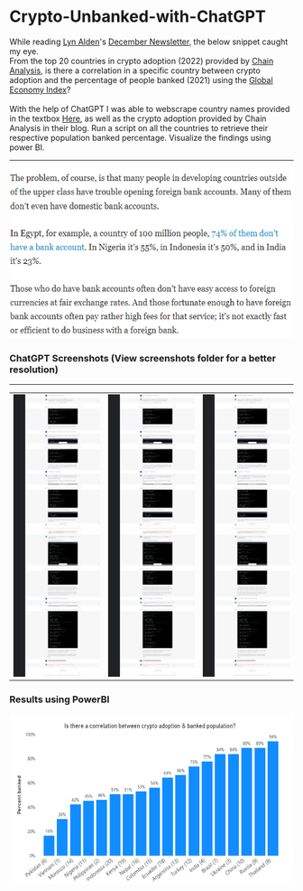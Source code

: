 # Crypto-Unbanked-with-ChatGPT

While reading [Lyn Alden](https://twitter.com/LynAldenContact)'s [December Newsletter](https://www.lynalden.com/december-2022-newsletter/), the below snippet caught my eye.
<br>
From the top 20 countries in crypto adoption (2022) provided by [Chain Analysis](https://blog.chainalysis.com/reports/2022-global-crypto-adoption-index/), is there a correlation in a specific country between crypto adoption and the percentage of people banked (2021) using the [Global Economy Index](https://www.theglobaleconomy.com/)?
<br>
<br>
With the help of ChatGPT I was able to webscrape country names provided in the textbox [Here](https://www.theglobaleconomy.com/), as well as the crypto adoption provided by Chain Analysis in their blog. Run a script on all the countries to retrieve their respective population banked percentage.
Visualize the findings using power BI.

<hr size="5" color="red">
<img alt="Article Snippet" height="300" src="Screenshots/Article Snippet.PNG" width="700"/>

<br>

### ChatGPT Screenshots (View screenshots folder for a better resolution)
<hr size="5" color="red">
<table>
  <tr>
    <td>
      <img src="Screenshots/Part1.png" alt="Image 1" width="500" height="500">
    </td>
    <td>
      <img src="Screenshots/Part1.png" alt="Image 2" width="500" height="500">
    </td>
    <td>
      <img src="Screenshots/Part1.png" alt="Image 3" width="500" height="500">
    </td>
  </tr>
</table>

### Results using PowerBI

<img alt="Article Snippet" height="300" src="Screenshots/Bitcoin adoption.PNG" width="700"/>

